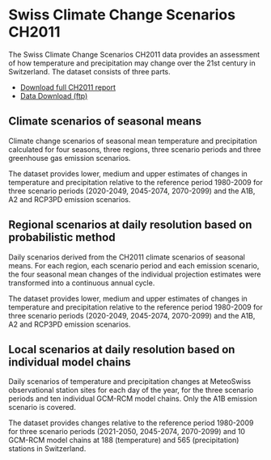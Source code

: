 # Swiss Climate Change Scenarios CH2011

The Swiss Climate Change Scenarios CH2011 data provides an assessment of how temperature and precipitation may change over the 21st century in Switzerland. The dataset consists of three parts. 

- [Download full CH2011 report](https://data.c2sm.ethz.ch/dataset/ch2011/report/CH2011report.pdf)
- [Data Download (ftp)](ftp://ftp.iac.ethz.ch/pub_read/c2sm/datasets)

## Climate scenarios of seasonal means

Climate change scenarios of seasonal mean temperature and precipitation calculated for four seasons, three regions, three scenario periods and three greenhouse gas emission scenarios.

The dataset provides lower, medium and upper estimates of changes in temperature and precipitation relative to the reference period 1980-2009 for three scenario periods (2020-2049, 2045-2074, 2070-2099) and the A1B, A2 and RCP3PD emission scenarios. 

## Regional scenarios at daily resolution based on probabilistic method

Daily scenarios derived from the CH2011 climate scenarios of seasonal means. For each region, each scenario period and each emission scenario, the four seasonal mean changes of the individual projection estimates were transformed into a continuous annual cycle.

The dataset provides lower, medium and upper estimates of changes in temperature and precipitation relative to the reference period 1980-2009 for three scenario periods (2020-2049, 2045-2074, 2070-2099) and the A1B, A2 and RCP3PD emission scenarios. 

## Local scenarios at daily resolution based on individual model chains

Daily scenarios of temperature and precipitation changes at MeteoSwiss observational station sites for each day of the year, for the three scenario periods and ten individual GCM-RCM model chains. Only the A1B emission scenario is covered. 

The dataset provides changes relative to the reference period 1980-2009 for three scenario periods (2021-2050, 2045-2074, 2070-2099) and 10 GCM-RCM model chains at 188 (temperature) and 565 (precipitation) stations in Switzerland. 